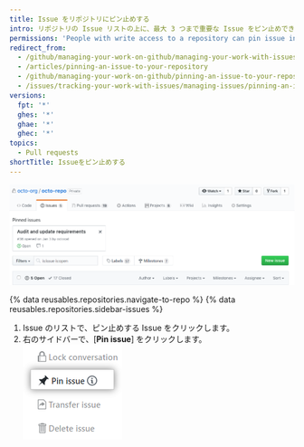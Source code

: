 ```yaml
---
title: Issue をリポジトリにピン止めする
intro: リポジトリの Issue リストの上に、最大 3 つまで重要な Issue をピン止めできます。
permissions: 'People with write access to a repository can pin issue in the repository. {% data reusables.enterprise-accounts.emu-permission-repo %}'
redirect_from:
  - /github/managing-your-work-on-github/managing-your-work-with-issues-and-pull-requests/pinning-an-issue-to-your-repository
  - /articles/pinning-an-issue-to-your-repository
  - /github/managing-your-work-on-github/pinning-an-issue-to-your-repository
  - /issues/tracking-your-work-with-issues/managing-issues/pinning-an-issue-to-your-repository
versions:
  fpt: '*'
  ghes: '*'
  ghae: '*'
  ghec: '*'
topics:
  - Pull requests
shortTitle: Issueをピン止めする
---
```


![ピン止めした Issue](/assets/images/help/issues/pinned-issues.png)

{% data reusables.repositories.navigate-to-repo %}
{% data reusables.repositories.sidebar-issues %}
1. Issue のリストで、ピン止めする Issue をクリックします。
2. 右のサイドバーで、[**Pin issue**] をクリックします。 ![Issue をピン止めするボタン](/assets/images/help/repository/pin-issue.png)
